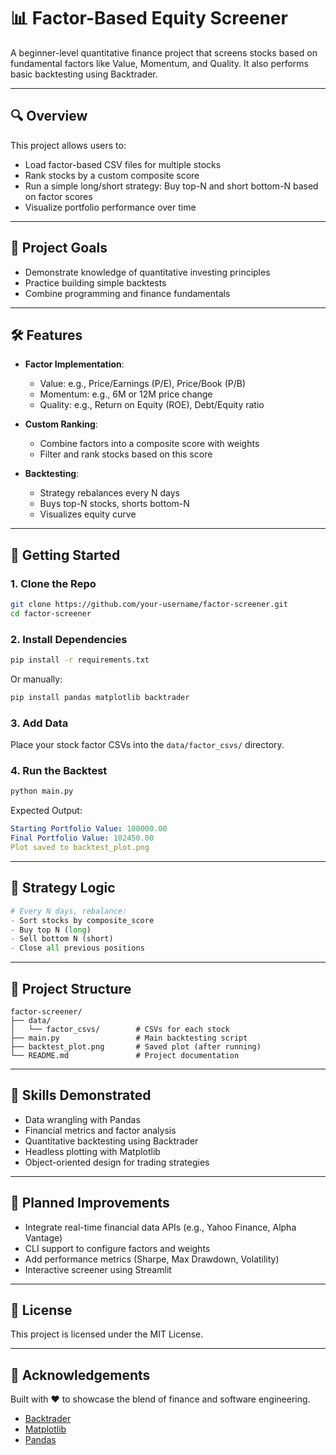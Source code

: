 
# 📊 Factor-Based Equity Screener

A beginner-level quantitative finance project that screens stocks based on fundamental factors like Value, Momentum, and Quality. It also performs basic backtesting using Backtrader.

---

## 🔍 Overview

This project allows users to:

- Load factor-based CSV files for multiple stocks
- Rank stocks by a custom composite score
- Run a simple long/short strategy: Buy top-N and short bottom-N based on factor scores
- Visualize portfolio performance over time

---

## 🧠 Project Goals

- Demonstrate knowledge of quantitative investing principles
- Practice building simple backtests
- Combine programming and finance fundamentals

---

## 🛠 Features

- **Factor Implementation**:
  - Value: e.g., Price/Earnings (P/E), Price/Book (P/B)
  - Momentum: e.g., 6M or 12M price change
  - Quality: e.g., Return on Equity (ROE), Debt/Equity ratio

- **Custom Ranking**:
  - Combine factors into a composite score with weights
  - Filter and rank stocks based on this score

- **Backtesting**:
  - Strategy rebalances every N days
  - Buys top-N stocks, shorts bottom-N
  - Visualizes equity curve

---

## 🚀 Getting Started

### 1. Clone the Repo
```bash
git clone https://github.com/your-username/factor-screener.git
cd factor-screener
```

### 2. Install Dependencies
```bash
pip install -r requirements.txt
```
Or manually:
```bash
pip install pandas matplotlib backtrader
```

### 3. Add Data
Place your stock factor CSVs into the `data/factor_csvs/` directory.

### 4. Run the Backtest
```bash
python main.py
```
Expected Output:
```yaml
Starting Portfolio Value: 100000.00
Final Portfolio Value: 102450.00
Plot saved to backtest_plot.png
```

---

## 🔁 Strategy Logic

```python
# Every N days, rebalance:
- Sort stocks by composite_score
- Buy top N (long)
- Sell bottom N (short)
- Close all previous positions
```

---

## 📁 Project Structure

```
factor-screener/
├── data/
│   └── factor_csvs/        # CSVs for each stock
├── main.py                 # Main backtesting script
├── backtest_plot.png       # Saved plot (after running)
└── README.md               # Project documentation
```

---

## 🧪 Skills Demonstrated

- Data wrangling with Pandas  
- Financial metrics and factor analysis  
- Quantitative backtesting using Backtrader  
- Headless plotting with Matplotlib  
- Object-oriented design for trading strategies  

---

## 🔮 Planned Improvements

- Integrate real-time financial data APIs (e.g., Yahoo Finance, Alpha Vantage)  
- CLI support to configure factors and weights  
- Add performance metrics (Sharpe, Max Drawdown, Volatility)  
- Interactive screener using Streamlit  

---

## 📄 License

This project is licensed under the MIT License.

---

## 🤝 Acknowledgements

Built with ❤️ to showcase the blend of finance and software engineering.

- [Backtrader](https://www.backtrader.com/)  
- [Matplotlib](https://matplotlib.org/)  
- [Pandas](https://pandas.pydata.org/)  
